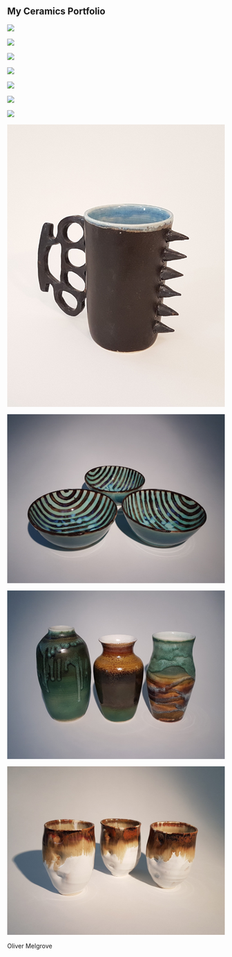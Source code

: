 ## My Ceramics Portfolio

![](./images/6artucla6.jpg)

![](./images/8artucla8.jpg)

![](./images/1artucla1.jpg)

![](./images/2artucla2.jpg)

![](./images/3artucla3.jpg)

![](./images/4artucla4.jpg)

![](./images/7artucla7.jpg)

![](./images/9artucla9.jpg)

![](./images/10artucla10.jpg)

![](./images/11artucla11.jpg)

![](./images/12artucla12.jpg)

Oliver Melgrove
